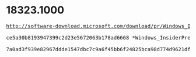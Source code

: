 # 18323.1000

<pre>
<a href="http://software-download.microsoft.com/download/pr/Windows_InsiderPreview_SDK_en-us_18323_1.iso">http://software-download.microsoft.com/download/pr/Windows_InsiderPreview_SDK_en-us_18323_1.iso</a>

ce5a30b8193947399c2d23e5672063b178ad6668 *Windows_InsiderPreview_SDK_en-us_18323_1.iso

7a0ad3f939e82967ddde1547dbc7c9a6f45bb6f24825bca98d774d9621df94bd *Windows_InsiderPreview_SDK_en-us_18323_1.iso
</pre>
